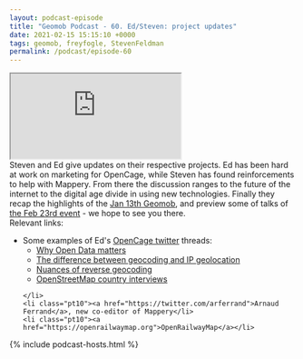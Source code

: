 ```yaml
--- 
layout: podcast-episode
title: "Geomob Podcast - 60. Ed/Steven: project updates"
date: 2021-02-15 15:15:10 +0000
tags: geomob, freyfogle, StevenFeldman
permalink: /podcast/episode-60
---
```


<iframe class="castos-iframe-player" src="https://5e2e9055a029d5-78101471.castos.com/player/361044"></iframe>

<div class="pt20">
Steven and Ed give updates on their respective projects. Ed has been hard at
work on marketing for OpenCage, while Steven has found reinforcements to help
with Mappery. From there the discussion ranges to the future of the internet
to the digital age divide in using new technologies. Finally they recap the
highlights of the <a href="/post/jan-13th-2021-geomob-details">Jan 13th Geomob</a>, and preview some of talks of <a href="https://thegeomob.com/post/feb-23rd-2021-geomob-details">the Feb 23rd event</a> - we hope to see you there.
</div>

<div class="pt20">
  Relevant links:
  <ul>
    <li class="pt10">
    Some examples of Ed's
    <a href="https://twitter.com/OpenCage">OpenCage twitter</a> threads:
      <ul>
        <li><a href="https://twitter.com/OpenCage/status/1337356568204091393">Why Open Data matters</a></li>      
        <li><a href="https://twitter.com/OpenCage/status/1352650540639989760">The difference between geocoding and IP geolocation</a></li>
        <li><a href="https://twitter.com/OpenCage/status/1334893814369165312">Nuances of reverse geocoding</a></li> 
        <li><a href="https://twitter.com/OpenCage/status/1357696395268997123">OpenStreetMap country interviews</a></li>
      </ul>
      
    </li>
    <li class="pt10"><a href="https://twitter.com/arferrand">Arnaud Ferrand</a>, new co-editor of Mappery</li>
    <li class="pt10"><a href="https://openrailwaymap.org">OpenRailwayMap</a></li>
  </ul>  
</div>

{% include podcast-hosts.html %}












